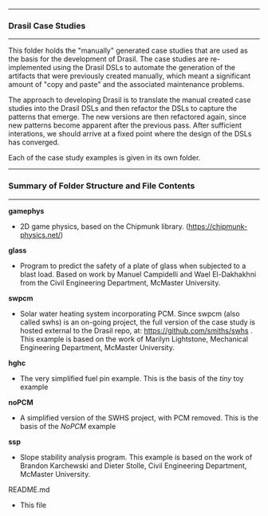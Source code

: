 --------------------------------------------------
### Drasil Case Studies
--------------------------------------------------

This folder holds the "manually" generated case studies that are used as the basis for the development of Drasil.  The case studies are re-implemented using the Drasil DSLs to automate the generation of the artifacts that were previously created manually, which meant a significant amount of "copy and paste" and the associated maintenance problems.

The approach to developing Drasil is to translate the manual created case
studies into the Drasil DSLs and then refactor the DSLs to capture the patterns
that emerge.  The new versions are then refactored again, since new patterns
become apparent after the previous pass.  After sufficient interations, we
should arrive at a fixed point where the design of the DSLs has converged.

Each of the case study examples is given in its own folder.

--------------------------------------------------
### Summary of Folder Structure and File Contents
--------------------------------------------------

**gamephys**
  - 2D game physics, based on the Chipmunk library.  (https://chipmunk-physics.net/)
  
**glass**
  - Program to predict the safety of a plate of glass when subjected to a blast
    load.  Based on work by Manuel Campidelli and Wael El-Dakhakhni from the
    Civil Engineering Department, McMaster University.
  
**swpcm**
- Solar water heating system incorporating PCM.  Since swpcm (also called swhs)
  is an on-going project, the full version of the case study is hosted external
  to the Drasil repo, at: https://github.com/smiths/swhs .  This example is
  based on the work of Marilyn Lightstone, Mechanical Engineering Department,
  McMaster University.
  
**hghc**
  - The very simplified fuel pin example. This is the basis of the *tiny* toy
    example
  
**noPCM**
  - A simplified version of the SWHS project, with PCM removed.  This is the
    basis of the *NoPCM* example
  
**ssp**
  - Slope stability analysis program.  This example is based on the work of
    Brandon Karchewski and Dieter Stolle, Civil Engineering Department, McMaster
    University.
  
  
README.md
  - This file
